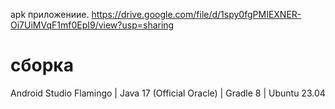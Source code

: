 apk приложениие. https://drive.google.com/file/d/1spy0fgPMIEXNER-Oi7UiMVqF1mf0EpI9/view?usp=sharing

#  сборка
Android Studio Flamingo |
Java 17 (Official Oracle) |
Gradle 8 |
Ubuntu 23.04
